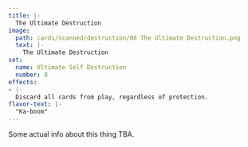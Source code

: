 ```yaml
---
title: |-
  The Ultimate Destruction
image: 
  path: cards/scanned/destruction/08 The Ultimate Destruction.png
  text: |-
    The Ultimate Destruction
set:
  name: Ultimate Self Destruction
  number: 8
effects: 
- |-
  Discard all cards from play, regardless of protection.
flavor-text: |-
  "Ka-boom"
---
```

Some actual info about this thing TBA.
